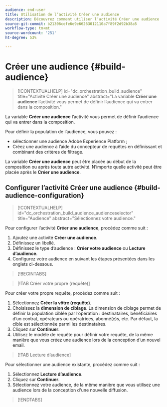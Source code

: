 ```yaml
---
audience: end-user
title: Utilisation de l’activité Créer une audience
description: Découvrez comment utiliser l’activité Créer une audience
source-git-commit: b21306cefe6e9e66263012110a7f89f2d92b38a5
workflow-type: tm+mt
source-wordcount: '251'
ht-degree: 53%

---
```



# Créer une audience {#build-audience}

>[!CONTEXTUALHELP]
>id="dc_orchestration_build_audience"
>title="Activité Créer une audience"
>abstract="La variable **Créer une audience** l’activité vous permet de définir l’audience qui va entrer dans la composition."

La variable **Créer une audience** l’activité vous permet de définir l’audience qui va entrer dans la composition.

Pour définir la population de l’audience, vous pouvez :

<!--* Select an existing audience, created as a list in the client console.-->
* sélectionner une audience Adobe Experience Platform ;
* Créez une audience à l’aide du concepteur de requêtes en définissant et combinant des critères de filtrage.

La variable **Créer une audience** peut être placée au début de la composition ou après toute autre activité. N’importe quelle activité peut être placée après le **Créer une audience**.

## Configurer l’activité Créer une audience {#build-audience-configuration}

>[!CONTEXTUALHELP]
>id="dc_orchestration_build_audience_audienceselector"
>title="Audience"
>abstract="Sélectionnez votre audience."

Pour configurer l’activité **Créer une audience**, procédez comme suit :

1. Ajoutez une activité **Créer une audience**.
1. Définissez un libellé.
1. Définissez le type d’audience : **Créer votre audience** ou **Lecture d’audience**.
1. Configurez votre audience en suivant les étapes présentées dans les onglets ci-dessous.

>[!BEGINTABS]

>[!TAB Créer votre propre (requête)]

Pour créer votre propre requête, procédez comme suit :

1. Sélectionnez **Créer la vôtre (requête)**.
1. Choisissez la **dimension de ciblage**. La dimension de ciblage permet de définir la population ciblée par l’opération : destinataires, bénéficiaires d’un contrat, opérateurs ou opératrices, abonné(e)s, etc. Par défaut, la cible est sélectionnée parmi les destinataires.<!-- [Learn more about targeting dimensions](../../audience/about-recipients.md#targeting-dimensions)-->
1. Cliquez sur **Continuer**.
1. Utilisez le modèle de requête pour définir votre requête, de la même manière que vous créez une audience lors de la conception d’un nouvel email. <!--[Learn how to work with the query modeler](../../query/query-modeler-overview.md)-->

>[!TAB Lecture d’audience]

Pour sélectionner une audience existante, procédez comme suit :

1. Sélectionnez **Lecture d’audience**.
1. Cliquez sur **Continuer**.
1. Sélectionnez votre audience, de la même manière que vous utilisez une audience lors de la conception d&#39;une nouvelle diffusion. <!--Refer to this [section](../../audience/add-audience.md).-->

>[!ENDTABS]

<!--
## Examples{#build-audience-examples}

Here is an example of a workflow with two **Build audience** activities. The first one targets the poker players audience, followed by an email delivery. The second one targets the VIP clients audience, followed by an SMS delivery.

![](../assets/workflow-audience-example.png)
-->
